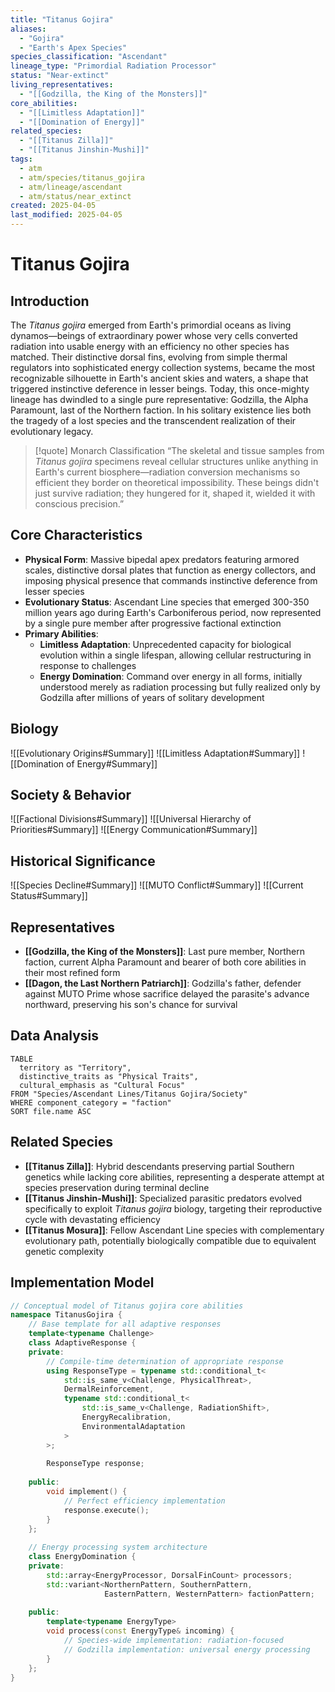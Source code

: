 ```yaml
---
title: "Titanus Gojira"
aliases:
  - "Gojira"
  - "Earth's Apex Species"
species_classification: "Ascendant"
lineage_type: "Primordial Radiation Processor"
status: "Near-extinct"
living_representatives:
  - "[[Godzilla, the King of the Monsters]]"
core_abilities:
  - "[[Limitless Adaptation]]"
  - "[[Domination of Energy]]"
related_species:
  - "[[Titanus Zilla]]"
  - "[[Titanus Jinshin-Mushi]]"
tags:
  - atm
  - atm/species/titanus_gojira
  - atm/lineage/ascendant
  - atm/status/near_extinct
created: 2025-04-05
last_modified: 2025-04-05
---
```


# Titanus Gojira

## Introduction

The *Titanus gojira* emerged from Earth's primordial oceans as living dynamos—beings of extraordinary power whose very cells converted radiation into usable energy with an efficiency no other species has matched. Their distinctive dorsal fins, evolving from simple thermal regulators into sophisticated energy collection systems, became the most recognizable silhouette in Earth's ancient skies and waters, a shape that triggered instinctive deference in lesser beings. Today, this once-mighty lineage has dwindled to a single pure representative: Godzilla, the Alpha Paramount, last of the Northern faction. In his solitary existence lies both the tragedy of a lost species and the transcendent realization of their evolutionary legacy.

> [!quote] Monarch Classification
> “The skeletal and tissue samples from *Titanus gojira* specimens reveal cellular structures unlike anything in Earth's current biosphere—radiation conversion mechanisms so efficient they border on theoretical impossibility. These beings didn't just survive radiation; they hungered for it, shaped it, wielded it with conscious precision.”

## Core Characteristics

- **Physical Form**: Massive bipedal apex predators featuring armored scales, distinctive dorsal plates that function as energy collectors, and imposing physical presence that commands instinctive deference from lesser species
- **Evolutionary Status**: Ascendant Line species that emerged 300-350 million years ago during Earth's Carboniferous period, now represented by a single pure member after progressive factional extinction
- **Primary Abilities**:
  - **Limitless Adaptation**: Unprecedented capacity for biological evolution within a single lifespan, allowing cellular restructuring in response to challenges
  - **Energy Domination**: Command over energy in all forms, initially understood merely as radiation processing but fully realized only by Godzilla after millions of years of solitary development

## Biology

![[Evolutionary Origins#Summary]]
![[Limitless Adaptation#Summary]]
![[Domination of Energy#Summary]]

## Society & Behavior

![[Factional Divisions#Summary]]
![[Universal Hierarchy of Priorities#Summary]]
![[Energy Communication#Summary]]

## Historical Significance

![[Species Decline#Summary]]
![[MUTO Conflict#Summary]]
![[Current Status#Summary]]

## Representatives

- **[[Godzilla, the King of the Monsters]]**: Last pure member, Northern faction, current Alpha Paramount and bearer of both core abilities in their most refined form
- **[[Dagon, the Last Northern Patriarch]]**: Godzilla's father, defender against MUTO Prime whose sacrifice delayed the parasite's advance northward, preserving his son's chance for survival

## Data Analysis

```dataview
TABLE 
  territory as "Territory", 
  distinctive_traits as "Physical Traits",
  cultural_emphasis as "Cultural Focus"
FROM "Species/Ascendant Lines/Titanus Gojira/Society"
WHERE component_category = "faction"
SORT file.name ASC
```

## Related Species

- **[[Titanus Zilla]]**: Hybrid descendants preserving partial Southern genetics while lacking core abilities, representing a desperate attempt at species preservation during terminal decline
- **[[Titanus Jinshin-Mushi]]**: Specialized parasitic predators evolved specifically to exploit *Titanus gojira* biology, targeting their reproductive cycle with devastating efficiency
- **[[Titanus Mosura]]**: Fellow Ascendant Line species with complementary evolutionary path, potentially biologically compatible due to equivalent genetic complexity

## Implementation Model

```cpp
// Conceptual model of Titanus gojira core abilities
namespace TitanusGojira {
    // Base template for all adaptive responses
    template<typename Challenge>
    class AdaptiveResponse {
    private:
        // Compile-time determination of appropriate response
        using ResponseType = typename std::conditional_t<
            std::is_same_v<Challenge, PhysicalThreat>,
            DermalReinforcement,
            typename std::conditional_t<
                std::is_same_v<Challenge, RadiationShift>,
                EnergyRecalibration,
                EnvironmentalAdaptation
            >
        >;
        
        ResponseType response;
        
    public:
        void implement() {
            // Perfect efficiency implementation
            response.execute();
        }
    };
    
    // Energy processing system architecture
    class EnergyDomination {
    private:
        std::array<EnergyProcessor, DorsalFinCount> processors;
        std::variant<NorthernPattern, SouthernPattern, 
                     EasternPattern, WesternPattern> factionPattern;
                     
    public:
        template<typename EnergyType>
        void process(const EnergyType& incoming) {
            // Species-wide implementation: radiation-focused
            // Godzilla implementation: universal energy processing
        }
    };
}
```